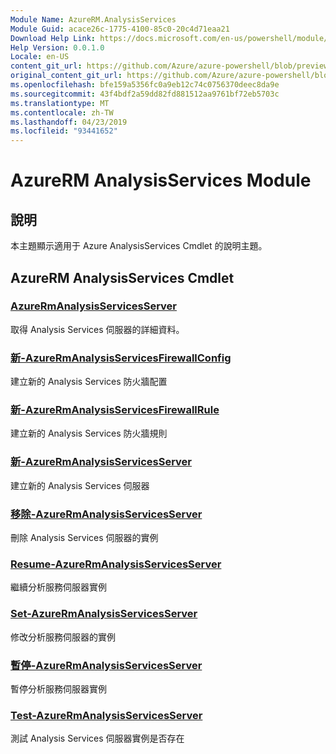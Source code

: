 ```yaml
---
Module Name: AzureRM.AnalysisServices
Module Guid: acace26c-1775-4100-85c0-20c4d71eaa21
Download Help Link: https://docs.microsoft.com/en-us/powershell/module/azurerm.analysisservices
Help Version: 0.0.1.0
Locale: en-US
content_git_url: https://github.com/Azure/azure-powershell/blob/preview/src/ResourceManager/AnalysisServices/Commands.AnalysisServices/help/AzureRM.AnalysisServices.md
original_content_git_url: https://github.com/Azure/azure-powershell/blob/preview/src/ResourceManager/AnalysisServices/Commands.AnalysisServices/help/AzureRM.AnalysisServices.md
ms.openlocfilehash: bfe159a5356fc0a9eb12c74c0756370deec8da9e
ms.sourcegitcommit: 43f4bdf2a59dd82fd881512aa9761bf72eb5703c
ms.translationtype: MT
ms.contentlocale: zh-TW
ms.lasthandoff: 04/23/2019
ms.locfileid: "93441652"
---
```

# AzureRM AnalysisServices Module
## 說明
本主題顯示適用于 Azure AnalysisServices Cmdlet 的說明主題。

## AzureRM AnalysisServices Cmdlet
### [AzureRmAnalysisServicesServer](Get-AzureRmAnalysisServicesServer.md)
取得 Analysis Services 伺服器的詳細資料。

### [新-AzureRmAnalysisServicesFirewallConfig](New-AzureRmAnalysisServicesFirewallConfig.md)
建立新的 Analysis Services 防火牆配置 

### [新-AzureRmAnalysisServicesFirewallRule](New-AzureRmAnalysisServicesFirewallRule.md)
建立新的 Analysis Services 防火牆規則

### [新-AzureRmAnalysisServicesServer](New-AzureRmAnalysisServicesServer.md)
建立新的 Analysis Services 伺服器

### [移除-AzureRmAnalysisServicesServer](Remove-AzureRmAnalysisServicesServer.md)
刪除 Analysis Services 伺服器的實例

### [Resume-AzureRmAnalysisServicesServer](Resume-AzureRmAnalysisServicesServer.md)
繼續分析服務伺服器實例

### [Set-AzureRmAnalysisServicesServer](Set-AzureRmAnalysisServicesServer.md)
修改分析服務伺服器的實例

### [暫停-AzureRmAnalysisServicesServer](Suspend-AzureRmAnalysisServicesServer.md)
暫停分析服務伺服器實例

### [Test-AzureRmAnalysisServicesServer](Test-AzureRmAnalysisServicesServer.md)
測試 Analysis Services 伺服器實例是否存在

